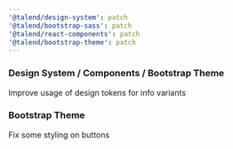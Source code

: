 ```yaml
---
'@talend/design-system': patch
'@talend/bootstrap-sass': patch
'@talend/react-components': patch
'@talend/bootstrap-theme': patch
---
```


### Design System / Components / Bootstrap Theme
Improve usage of design tokens for info variants

### Bootstrap Theme
Fix some styling on buttons

